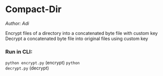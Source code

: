# Compact-Dir
<em>Author: Adi</em><br/>

Encrypt files of a directory into a concatenated byte file with custom key
Decrypt a concatenated byte file into original files using custom key

### Run in CLI:
<code>python encrypt.py</code> (encrypt)
<code>python decrypt.py</code> (decrypt)
